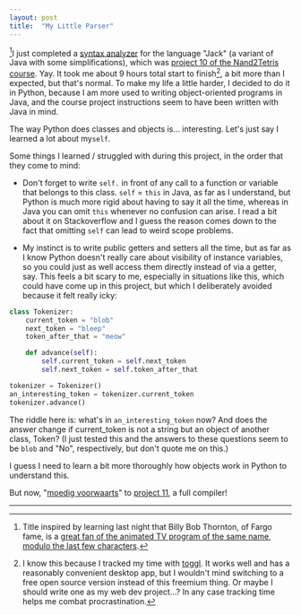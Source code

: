 ```yaml
---
layout: post
title:  "My Little Parser"
---
```


[^1]I just completed a [syntax analyzer](https://github.com/mnopqr1/MyNand2Tetris/tree/master/SyntaxAnalyzer) for the language "Jack" (a variant of Java with some simplifications), which was [project 10 of the Nand2Tetris course](https://www.nand2tetris.org/project10). Yay. It took me about 9 hours total start to finish[^2], a bit more than I expected, but that's normal. To make my life a little harder, I decided to do it in Python, because I am more used to writing object-oriented programs in Java, and the course project instructions seem to have been written with Java in mind. 

The way Python does classes and objects is... interesting. Let's just say I learned a lot about my`self`.

Some things I learned / struggled with during this project, in the order that they come to mind:

* Don't forget to write `self.` in front of any call to a function or variable that belongs to this class. `self` = `this` in Java, as far as I understand, but Python is much more rigid about having to say it all the time, whereas in Java you can omit `this` whenever no confusion can arise. I read a bit about it on Stackoverflow and I guess the reason comes down to the fact that omitting `self` can lead to weird scope problems.

* My instinct is to write public getters and setters all the time, but as far as I know Python doesn't really care about visibility of instance variables, so you could just as well access them directly instead of via a getter, say. This feels a bit scary to me, especially in situations like this, which could have come up in this project, but which I deliberately avoided because it felt really icky:

```python
class Tokenizer:
    current_token = "blob"
    next_token = "bleep"
    token_after_that = "meow"

    def advance(self):
        self.current_token = self.next_token
        self.next_token = self.token_after_that

tokenizer = Tokenizer()
an_interesting_token = tokenizer.current_token
tokenizer.advance()
```
The riddle here is: what's in `an_interesting_token` now? And does the answer change if current_token is not a string but an object of another class, Token? (I just tested this and the answers to these questions seem to be `blob` and "No", respectively, but don't quote me on this.)

I guess I need to learn a bit more thoroughly how objects work in Python to understand this.

But now, "[moedig voorwaarts](https://www.deepl.com/translator#nl/en/moedig%20voorwaarts)" to [project 11](https://nand2tetris.org/project11), a full compiler!

---

[^1]: Title inspired by learning last night that Billy Bob Thornton, of Fargo fame, is a [great fan of the animated TV program of the same name, modulo the last few characters](https://www.vulture.com/2016/11/billy-bob-thornton-enjoys-my-little-pony.html).[^a] 

[^a]: How do you get footnotes in a title in Markdown? And can you do footnotes of footnotes? Yes, I like [David Foster Wallace](https://fs.blog/2012/04/david-foster-wallace-this-is-water/).

[^2]: I know this because I tracked my time with [toggl](https://www.toggl.com). It works well and has a reasonably convenient desktop app, but I wouldn't mind switching to a free open source version instead of this freemium thing. Or maybe I should write one as my web dev project...? In any case tracking time helps me combat procrastination.